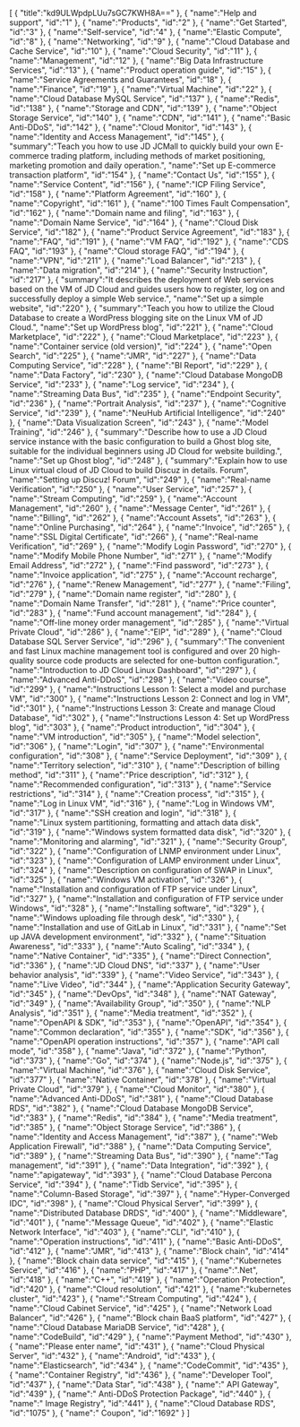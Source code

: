 [
	{
		"title":"kd9ULWpdpLUu7sGC7KWH8A=="
	},
	{
		"name":"Help and support",
		"id":"1"
	},
	{
		"name":"Products",
		"id":"2"
	},
	{
		"name":"Get Started",
		"id":"3"
	},
	{
		"name":"Self-service",
		"id":"4"
	},
	{
		"name":"Elastic Compute",
		"id":"8"
	},
	{
		"name":"Networking",
		"id":"9"
	},
	{
		"name":"Cloud Database and Cache Service",
		"id":"10"
	},
	{
		"name":"Cloud Security",
		"id":"11"
	},
	{
		"name":"Management",
		"id":"12"
	},
	{
		"name":"Big Data Infrastructure Services",
		"id":"13"
	},
	{
		"name":"Product operation guide",
		"id":"15"
	},
	{
		"name":"Service Agreements and Guarantees",
		"id":"18"
	},
	{
		"name":"Finance",
		"id":"19"
	},
	{
		"name":"Virtual Machine",
		"id":"22"
	},
	{
		"name":"Cloud Database MySQL Service",
		"id":"137"
	},
	{
		"name":"Redis",
		"id":"138"
	},
	{
		"name":"Storage and CDN",
		"id":"139"
	},
	{
		"name":"Object Storage Service",
		"id":"140"
	},
	{
		"name":"CDN",
		"id":"141"
	},
	{
		"name":"Basic Anti-DDoS",
		"id":"142"
	},
	{
		"name":"Cloud Monitor",
		"id":"143"
	},
	{
		"name":"Identity and Access Management",
		"id":"145"
	},
	{
		"summary":"Teach you how to use JD JCMall to quickly build your own E-commerce trading platform, including methods of market positioning, marketing promotion and daily operation.",
		"name":"Set up E-commerce transaction platform",
		"id":"154"
	},
	{
		"name":"Contact Us",
		"id":"155"
	},
	{
		"name":"Service Content",
		"id":"156"
	},
	{
		"name":"ICP Filing Service",
		"id":"158"
	},
	{
		"name":"Platform Agreement",
		"id":"160"
	},
	{
		"name":"Copyright",
		"id":"161"
	},
	{
		"name":"100 Times Fault Compensation",
		"id":"162"
	},
	{
		"name":"Domain name and filing",
		"id":"163"
	},
	{
		"name":"Domain Name Service",
		"id":"164"
	},
	{
		"name":"Cloud Disk Service",
		"id":"182"
	},
	{
		"name":"Product Service Agreement",
		"id":"183"
	},
	{
		"name":"FAQ",
		"id":"191"
	},
	{
		"name":"VM FAQ",
		"id":"192"
	},
	{
		"name":"CDS FAQ",
		"id":"193"
	},
	{
		"name":"Cloud storage FAQ",
		"id":"194"
	},
	{
		"name":"VPN",
		"id":"211"
	},
	{
		"name":"Load Balancer",
		"id":"213"
	},
	{
		"name":"Data migration",
		"id":"214"
	},
	{
		"name":"Security Instruction",
		"id":"217"
	},
	{
		"summary":"It describes the deployment of Web services based on the VM of JD Cloud and guides users how to register, log on and successfully deploy a simple Web service.",
		"name":"Set up a simple website",
		"id":"220"
	},
	{
		"summary":"Teach you how to utilize the Cloud Database to create a WordPress blogging site on the Linux VM of JD Cloud.",
		"name":"Set up WordPress blog",
		"id":"221"
	},
	{
		"name":"Cloud Marketplace",
		"id":"222"
	},
	{
		"name":"Cloud Marketplace",
		"id":"223"
	},
	{
		"name":"Container service (old version)",
		"id":"224"
	},
	{
		"name":"Open Search",
		"id":"225"
	},
	{
		"name":"JMR",
		"id":"227"
	},
	{
		"name":"Data Computing Service",
		"id":"228"
	},
	{
		"name":"BI Report",
		"id":"229"
	},
	{
		"name":"Data Factory",
		"id":"230"
	},
	{
		"name":"Cloud Database MongoDB Service",
		"id":"233"
	},
	{
		"name":"Log service",
		"id":"234"
	},
	{
		"name":"Streaming Data Bus",
		"id":"235"
	},
	{
		"name":"Endpoint Security",
		"id":"236"
	},
	{
		"name":"Portrait Analysis",
		"id":"237"
	},
	{
		"name":"Cognitive Service",
		"id":"239"
	},
	{
		"name":"NeuHub Artificial Intelligence",
		"id":"240"
	},
	{
		"name":"Data Visualization Screen",
		"id":"243"
	},
	{
		"name":"Model Training",
		"id":"246"
	},
	{
		"summary":"Describe how to use a JD Cloud service instance with the basic configuration to build a Ghost blog site, suitable for the individual beginners using JD Cloud for website building.",
		"name":"Set up Ghost blog",
		"id":"248"
	},
	{
		"summary":"Explain how to use Linux virtual cloud of JD Cloud to build Discuz in details. Forum",
		"name":"Setting up Discuz! Forum",
		"id":"249"
	},
	{
		"name":"Real-name Verification",
		"id":"250"
	},
	{
		"name":"User Service",
		"id":"257"
	},
	{
		"name":"Stream Computing",
		"id":"259"
	},
	{
		"name":"Account Management",
		"id":"260"
	},
	{
		"name":"Message Center",
		"id":"261"
	},
	{
		"name":"Billing",
		"id":"262"
	},
	{
		"name":"Account Assets",
		"id":"263"
	},
	{
		"name":"Online Purchasing",
		"id":"264"
	},
	{
		"name":"Invoice",
		"id":"265"
	},
	{
		"name":"SSL Digital Certificate",
		"id":"266"
	},
	{
		"name":"Real-name Verification",
		"id":"269"
	},
	{
		"name":"Modify Login Password",
		"id":"270"
	},
	{
		"name":"Modify Mobile Phone Number",
		"id":"271"
	},
	{
		"name":"Modify Email Address",
		"id":"272"
	},
	{
		"name":"Find password",
		"id":"273"
	},
	{
		"name":"Invoice application",
		"id":"275"
	},
	{
		"name":"Account recharge",
		"id":"276"
	},
	{
		"name":"Renew Management",
		"id":"277"
	},
	{
		"name":"Filing",
		"id":"279"
	},
	{
		"name":"Domain name register",
		"id":"280"
	},
	{
		"name":"Domain Name Transfer",
		"id":"281"
	},
	{
		"name":"Price counter",
		"id":"283"
	},
	{
		"name":"Fund account management",
		"id":"284"
	},
	{
		"name":"Off-line money order management",
		"id":"285"
	},
	{
		"name":"Virtual Private Cloud",
		"id":"286"
	},
	{
		"name":"EIP",
		"id":"289"
	},
	{
		"name":"Cloud Database SQL Server Service",
		"id":"296"
	},
	{
		"summary":"The convenient and fast Linux machine management tool is configured and over 20 high-quality source code products are selected for one-button configuration.",
		"name":"Introduction to JD Cloud Linux Dashboard",
		"id":"297"
	},
	{
		"name":"Advanced Anti-DDoS",
		"id":"298"
	},
	{
		"name":"Video course",
		"id":"299"
	},
	{
		"name":"Instructions Lesson 1: Select a model and purchase VM",
		"id":"300"
	},
	{
		"name":"Instructions Lesson 2: Connect and log in VM",
		"id":"301"
	},
	{
		"name":"Instructions Lesson 3: Create and manage Cloud Database",
		"id":"302"
	},
	{
		"name":"Instructions Lesson 4: Set up WordPress blog",
		"id":"303"
	},
	{
		"name":"Product introduction",
		"id":"304"
	},
	{
		"name":"VM introduction",
		"id":"305"
	},
	{
		"name":"Model selection",
		"id":"306"
	},
	{
		"name":"Login",
		"id":"307"
	},
	{
		"name":"Environmental configuration",
		"id":"308"
	},
	{
		"name":"Service Deployment",
		"id":"309"
	},
	{
		"name":"Territory selection",
		"id":"310"
	},
	{
		"name":"Description of billing method",
		"id":"311"
	},
	{
		"name":"Price description",
		"id":"312"
	},
	{
		"name":"Recommended configuration",
		"id":"313"
	},
	{
		"name":"Service restrictions",
		"id":"314"
	},
	{
		"name":"Creation process",
		"id":"315"
	},
	{
		"name":"Log in Linux VM",
		"id":"316"
	},
	{
		"name":"Log in Windows VM",
		"id":"317"
	},
	{
		"name":"SSH creation and login",
		"id":"318"
	},
	{
		"name":"Linux system partitioning, formatting and attach data disk",
		"id":"319"
	},
	{
		"name":"Windows system formatted data disk",
		"id":"320"
	},
	{
		"name":"Monitoring and alarming",
		"id":"321"
	},
	{
		"name":"Security Group",
		"id":"322"
	},
	{
		"name":"Configuration of LNMP environment under Linux",
		"id":"323"
	},
	{
		"name":"Configuration of LAMP environment under Linux",
		"id":"324"
	},
	{
		"name":"Description on configuration of SWAP in Linux",
		"id":"325"
	},
	{
		"name":"Windows VM activation",
		"id":"326"
	},
	{
		"name":"Installation and configuration of FTP service under Linux",
		"id":"327"
	},
	{
		"name":"Installation and configuration of FTP service under Windows",
		"id":"328"
	},
	{
		"name":"Installing software",
		"id":"329"
	},
	{
		"name":"Windows uploading file through desk",
		"id":"330"
	},
	{
		"name":"Installation and use of GitLab in Linux",
		"id":"331"
	},
	{
		"name":"Set up JAVA development environment",
		"id":"332"
	},
	{
		"name":"Situation Awareness",
		"id":"333"
	},
	{
		"name":"Auto Scaling",
		"id":"334"
	},
	{
		"name":"Native Container",
		"id":"335"
	},
	{
		"name":"Direct Connection",
		"id":"336"
	},
	{
		"name":"JD Cloud DNS",
		"id":"337"
	},
	{
		"name":"User behavior analysis",
		"id":"339"
	},
	{
		"name":"Video Service",
		"id":"343"
	},
	{
		"name":"Live Video",
		"id":"344"
	},
	{
		"name":"Application Security Gateway",
		"id":"345"
	},
	{
		"name":"DevOps",
		"id":"348"
	},
	{
		"name":"NAT Gateway",
		"id":"349"
	},
	{
		"name":"Availability Group",
		"id":"350"
	},
	{
		"name":"NLP Analysis",
		"id":"351"
	},
	{
		"name":"Media treatment",
		"id":"352"
	},
	{
		"name":"OpenAPI & SDK",
		"id":"353"
	},
	{
		"name":"OpenAPI",
		"id":"354"
	},
	{
		"name":"Common declaration",
		"id":"355"
	},
	{
		"name":"SDK",
		"id":"356"
	},
	{
		"name":"OpenAPI operation instructions",
		"id":"357"
	},
	{
		"name":"API call mode",
		"id":"358"
	},
	{
		"name":"Java",
		"id":"372"
	},
	{
		"name":"Python",
		"id":"373"
	},
	{
		"name":"Go",
		"id":"374"
	},
	{
		"name":"Node.js",
		"id":"375"
	},
	{
		"name":"Virtual Machine",
		"id":"376"
	},
	{
		"name":"Cloud Disk Service",
		"id":"377"
	},
	{
		"name":"Native Container",
		"id":"378"
	},
	{
		"name":"Virtual Private Cloud",
		"id":"379"
	},
	{
		"name":"Cloud Monitor",
		"id":"380"
	},
	{
		"name":"Advanced Anti-DDoS",
		"id":"381"
	},
	{
		"name":"Cloud Database RDS",
		"id":"382"
	},
	{
		"name":"Cloud Database MongoDB Service",
		"id":"383"
	},
	{
		"name":"Redis",
		"id":"384"
	},
	{
		"name":"Media treatment",
		"id":"385"
	},
	{
		"name":"Object Storage Service",
		"id":"386"
	},
	{
		"name":"Identity and Access Management",
		"id":"387"
	},
	{
		"name":"Web Application Firewall",
		"id":"388"
	},
	{
		"name":"Data Computing Service",
		"id":"389"
	},
	{
		"name":"Streaming Data Bus",
		"id":"390"
	},
	{
		"name":"Tag management",
		"id":"391"
	},
	{
		"name":"Data Integration",
		"id":"392"
	},
	{
		"name":"apigateway",
		"id":"393"
	},
	{
		"name":"Cloud Database Percona Service",
		"id":"394"
	},
	{
		"name":"Tidb Service",
		"id":"395"
	},
	{
		"name":"Column-Based Storage",
		"id":"397"
	},
	{
		"name":"Hyper-Converged IDC",
		"id":"398"
	},
	{
		"name":"Cloud Physical Server",
		"id":"399"
	},
	{
		"name":"Distributed Database DRDS",
		"id":"400"
	},
	{
		"name":"Middleware",
		"id":"401"
	},
	{
		"name":"Message Queue",
		"id":"402"
	},
	{
		"name":"Elastic Network Interface",
		"id":"403"
	},
	{
		"name":"CLI",
		"id":"410"
	},
	{
		"name":"Operation instructions",
		"id":"411"
	},
	{
		"name":"Basic Anti-DDoS",
		"id":"412"
	},
	{
		"name":"JMR",
		"id":"413"
	},
	{
		"name":"Block chain",
		"id":"414"
	},
	{
		"name":"Block chain data service",
		"id":"415"
	},
	{
		"name":"Kubernetes Service",
		"id":"416"
	},
	{
		"name":"PHP",
		"id":"417"
	},
	{
		"name":".Net",
		"id":"418"
	},
	{
		"name":"C++",
		"id":"419"
	},
	{
		"name":"Operation Protection",
		"id":"420"
	},
	{
		"name":"Cloud resolution",
		"id":"421"
	},
	{
		"name":"kubernetes cluster",
		"id":"423"
	},
	{
		"name":"Stream Computing",
		"id":"424"
	},
	{
		"name":"Cloud Cabinet Service",
		"id":"425"
	},
	{
		"name":"Network Load Balancer",
		"id":"426"
	},
	{
		"name":"Block chain BaaS platform",
		"id":"427"
	},
	{
		"name":"Cloud Database MariaDB Service",
		"id":"428"
	},
	{
		"name":"CodeBuild",
		"id":"429"
	},
	{
		"name":"Payment Method",
		"id":"430"
	},
	{
		"name":"Please enter name",
		"id":"431"
	},
	{
		"name":"Cloud Physical Server",
		"id":"432"
	},
	{
		"name":"Android",
		"id":"433"
	},
	{
		"name":"Elasticsearch",
		"id":"434"
	},
	{
		"name":"CodeCommit",
		"id":"435"
	},
	{
		"name":"Container Registry",
		"id":"436"
	},
	{
		"name":"Developer Tool",
		"id":"437"
	},
	{
		"name":"Data Star",
		"id":"438"
	},
	{
		"name":" API Gateway",
		"id":"439"
	},
	{
		"name":" Anti-DDoS Protection Package",
		"id":"440"
	},
	{
		"name":" Image Registry",
		"id":"441"
	},
	{
		"name":"Cloud Database RDS",
		"id":"1075"
	},
	{
		"name":" Coupon",
		"id":"1692"
	}
]
